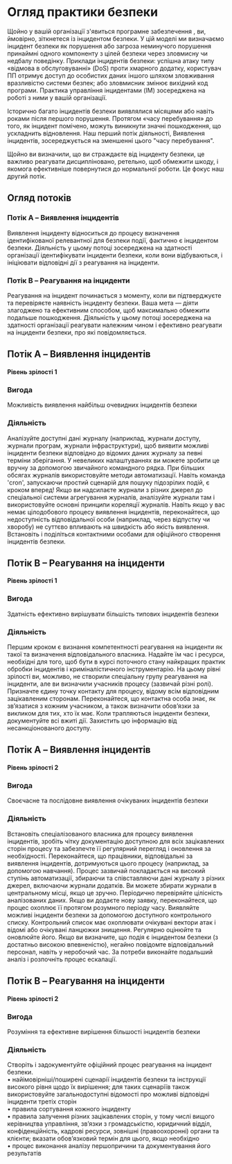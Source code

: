# Огляд практики безпеки

Щойно у вашій організації з'явиться програмне забезпечення , ви, ймовірно, зіткнетеся із інцидентом безпеки. 
У цій моделі ми визначаємо інцидент безпеки як порушення або загроза неминучого порушення принаймні одного компоненту з цілей безпеки через зловмисну чи недбалу поведінку. Приклади інцидентів безпеки: успішна атаку типу «відмова в обслуговуванні» (DoS) проти хмарного додатку, користувач ПП отримує доступ до особистих даних іншого шляхом зловживання вразливістю системи безпек; або зловмисник змінює вихідний код програми. 
Практика управління інцидентами (IM) зосереджена на роботі з ними у вашій організації. 

Історично багато інцидентів безпеки виявлялися місяцями або навіть роками після першого порушення. Протягом «часу перебування» до того, як інцидент помічено, можуть виникнути значні пошкодження, що ускладнить відновлення.
Наш перший потік діяльності, Виявлення інцидентів, зосереджується на зменшенні цього "часу перебування". 

Щойно ви визначили, що ви страждаєте від інциденту безпеки, це важливо реагувати дисципліновано, ретельно, щоб обмежити шкоду, і якомога ефективніше повернутися до нормальної роботи. Це фокус наш другий потік.



## Огляд потоків

### Потік A – Виявлення інцидентів
Виявлення інциденту відноситься до процесу визначення ідентифікованої релевантної для безпеки події, фактично є інцидентом безпеки. Діяльність у цьому потоці зосереджена на здатності організації ідентифікувати інциденти безпеки, коли вони відбуваються, і ініціювати відповідні дії з реагування на інциденти.
### Потік B – Реагування на інциденти
Реагування на інцидент починається з моменту, коли ви підтверджуєте та перевіряєте наявність інциденту безпеки. Ваша мета — діяти злагоджено та
ефективним способом, щоб максимально обмежити подальше пошкодження. Діяльність у цьому потоці зосереджена на здатності організації реагувати належним чином і ефективно реагувати на інциденти безпеки, про які повідомляється.

## Потік A – Виявлення інцидентів
#### Рівень зрілості 1
### Вигода
Можливість виявлення найбільш очевидних інцидентів безпеки
### Діяльність
Аналізуйте доступні дані журналу (наприклад, журнали доступу, журнали програм, журнали інфраструктури), щоб виявити можливі інциденти безпеки відповідно до відомих даних журналу за певні терміни зберігання.
У невеликих налаштуваннях ви можете зробити це вручну за допомогою звичайного командного рядка. При більших обсягах журналів використовуйте методи автоматизації. Навіть команда 'cron', запускаючи простий сценарій для пошуку підозрілих подій, є кроком вперед!
Якщо ви надсилаєте журнали з різних джерел до спеціальної системи агрегування журналів, аналізуйте журнали там і використовуйте основні принципи кореляції журналів.
Навіть якщо у вас немає цілодобового процесу виявлення інцидентів, переконайтеся, що недоступність відповідальної особи (наприклад, через відпустку чи хворобу) не суттєво впливають на швидкість або якість виявлення.
Встановіть і поділіться контактними особами для офіційного створення інцидентів безпеки.

## Потік В – Реагування на інциденти
#### Рівень зрілості 1
### Вигода
Здатність ефективно вирішувати більшість типових інцидентів безпеки
### Діяльність
Першим кроком є визнання компетентності реагування на інциденти як такої та визначення відповідального власника. Надайте їм час і ресурси, необхідні для того, щоб бути в курсі поточного стану найкращих практик обробки інцидентів і криміналістичного інструментарію.
На цьому рівні зрілості ви, можливо, не створили спеціальну групу реагування на інциденти, але ви визначили учасників процесу (зазвичай
різні ролі). Призначте єдину точку контакту для процесу, відому всім відповідним зацікавленим сторонам. Переконайтеся, що контактна особа знає, як зв’язатися з кожним учасником, а також визначити обов’язки за викликом для тих, хто їх має.
Коли трапляються інциденти безпеки, документуйте всі вжиті дії. Захистить цю інформацію від несанкціонованого доступу.

## Потік A – Виявлення інцидентів
#### Рівень зрілості 2
### Вигода
Своєчасне та послідовне виявлення очікуваних інцидентів безпеки
### Діяльність
Встановіть спеціалізованого власника для процесу виявлення інцидентів, зробіть чітку документацію доступною для всіх зацікавлених сторін процесу та забезпечте її регулярний перегляд і оновлення за необхідності. Переконайтеся, що працівники, відповідальні за виявлення інцидентів, дотримуються цього процесу (наприклад, за допомогою навчання).
Процес зазвичай покладається на високий ступінь автоматизації, збираючи та співставляючи дані журналу з різних джерел, включаючи журнали додатків. Ви можете збирати журнали в центральному місці, якщо це зручно. Періодично перевіряйте цілісність аналізованих даних. Якщо ви додаєте нову заявку, переконайтеся, що процес охоплює її протягом розумного періоду часу.
Виявляйте можливі інциденти безпеки за допомогою доступного контрольного списку. Контрольний список має охоплювати очікувані вектори атак і відомі або очікувані ланцюжки знищення.
Регулярно оцінюйте та оновлюйте його.
Якщо ви визначите, що подія є інцидентом безпеки (з достатньо високою впевненістю), негайно повідомте відповідальний персонал, навіть у неробочий час.
За потреби виконайте подальший аналіз і розпочніть процес ескалації.

## Потік B – Реагування на інциденти
#### Рівень зрілості 2
### Вигода
Розуміння та ефективне вирішення більшості інцидентів безпеки
### Діяльність
Створіть і задокументуйте офіційний процес реагування на інцидент безпеки. 
</br> • найімовірніші/поширені сценарії інцидентів безпеки та інструкції високого рівня щодо їх вирішення; для таких сценаріїв також використовуйте загальнодоступні відомості про можливі відповідні інциденти третіх сторін
</br> • правила сортування кожного інциденту
</br> • правила залучення різних зацікавлених сторін, у тому числі вищого керівництва управління, зв’язки з громадськістю, юридичний відділ, конфіденційність, кадрові ресурси, зовнішні (правоохоронні) органи та клієнти; вказати обов’язковий термін для цього, якщо необхідно
</br> • процес виконання аналізу першопричини та документування його результатів
